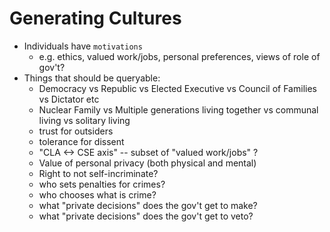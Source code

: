 Generating Cultures
===================

-	Individuals have `motivations`
	-	e.g. ethics, valued work/jobs, personal preferences, views of role of gov't?
-	Things that should be queryable:
	-	Democracy vs Republic vs Elected Executive vs Council of Families vs Dictator etc
	-	Nuclear Family vs Multiple generations living together vs communal living vs solitary living
	-	trust for outsiders
	-	tolerance for dissent
	-	"CLA <-> CSE axis" -- subset of "valued work/jobs" ?
	-	Value of personal privacy (both physical and mental)
	-	Right to not self-incriminate?
	-	who sets penalties for crimes?
	-	who chooses what is crime?
	-	what "private decisions" does the gov't get to make?
	-	what "private decisions" does the gov't get to veto?
